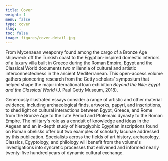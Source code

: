 ```yaml
---
title: Cover
weight: 1
menu: false
type: cover
slug: .
toc: false
image: figures/cover-detail.jpg
---
```


From Mycenaean weaponry found among the cargo of a Bronze Age shipwreck off the Turkish coast to the Egyptian-inspired domestic interiors of a luxury villa built in Greece during the Roman Empire, Egypt and the Classical World documents two millennia of cultural and artistic interconnectedness in the ancient Mediterranean. This open-access volume gathers pioneering research from the Getty scholars' symposium that helped shape the major international loan exhibition *Beyond the Nile: Egypt and the Classical World* (J. Paul Getty Museum, 2018).

Generously illustrated essays consider a range of artistic and other material evidence, including archaeological finds, artworks, papyri, and inscriptions, to shed light on cultural interactions between Egypt, Greece, and Rome from the Bronze Age to the Late Period and Ptolemaic dynasty to the Roman Empire. The military's role as a conduit of knowledge and ideas in the Aegean and an in-depth study of hieroglyphic Egyptian inscriptions found on Roman obelisks offer but two examples of scholarly lacunae addressed by this publication. Specialists across the fields of art history, archaeology, Classics, Egyptology, and philology will benefit from the volume's investigations into syncretic processes that enlivened and informed nearly twenty-five hundred years of dynamic cultural exchange.
